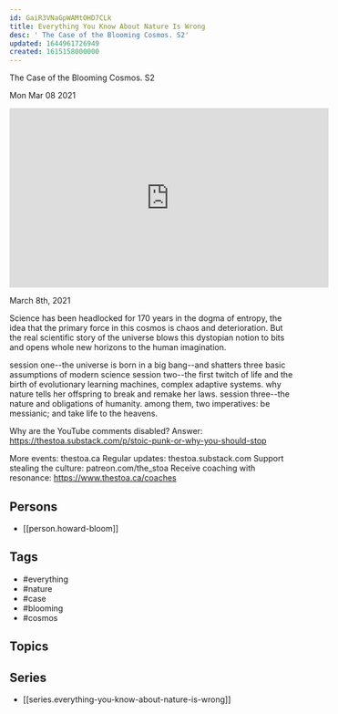 ```yaml
---
id: GaiR3VNaGpWAMtOHD7CLk
title: Everything You Know About Nature Is Wrong
desc: ' The Case of the Blooming Cosmos. S2'
updated: 1644961726949
created: 1615158000000
---
```



 The Case of the Blooming Cosmos. S2

Mon Mar 08 2021

<iframe width="560" height="315" src="https://www.youtube.com/embed/4necToz1UVI" title="Everything You Know About Nature Is Wrong: The Case of the Blooming Cosmos. S2 w/ Howard Bloom" frameborder="0" allow="accelerometer; autoplay; clipboard-write; encrypted-media; gyroscope; picture-in-picture" allowfullscreen ></iframe>

March 8th, 2021

Science has been headlocked for 170 years in the dogma of entropy, the idea that the primary force in this cosmos is chaos and deterioration. But the real scientific story of the universe blows this dystopian notion to bits and opens whole new horizons to the human imagination.

session one--the universe is born in a big bang--and shatters three basic assumptions of modern science
session two--the first twitch of life and the birth of evolutionary learning machines, complex adaptive systems. why nature tells her offspring to break and remake her laws.
session three--the nature and obligations of humanity. among them, two imperatives: be messianic; and take life to the heavens.

Why are the YouTube comments disabled? Answer: https://thestoa.substack.com/p/stoic-punk-or-why-you-should-stop

More events: thestoa.ca
Regular updates: thestoa.substack.com
Support stealing the culture: patreon.com/the_stoa
Receive coaching with resonance: https://www.thestoa.ca/coaches

## Persons

- [[person.howard-bloom]]

## Tags

- #everything
- #nature
- #case
- #blooming
- #cosmos

## Topics



## Series

- [[series.everything-you-know-about-nature-is-wrong]]

